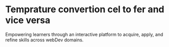 # Temprature convertion cel to fer and vice versa
Empowering learners through an interactive platform to acquire, apply, and refine skills across webDev domains.
